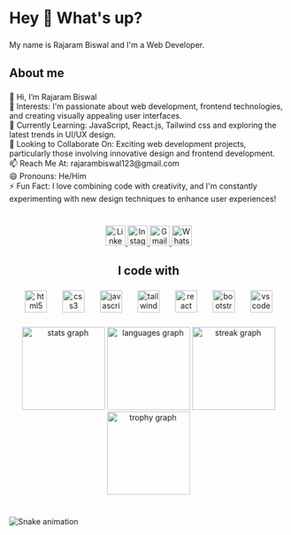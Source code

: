 <h1 align="left">Hey 👋 What's up?</h1>

###

<p align="left">My name is Rajaram Biswal and I'm a Web Developer.</p>

###

<h2 align="left">About me</h2>

###

<p align="left">👋 Hi, I’m Rajaram Biswal<br>👀 Interests: I'm passionate about web development, frontend technologies, and creating visually appealing user interfaces.<br>🌱 Currently Learning: JavaScript, React.js, Tailwind css and exploring the latest trends in UI/UX design.<br>💞️ Looking to Collaborate On: Exciting web development projects, particularly those involving innovative design and frontend development.<br>📫 Reach Me At: rajarambiswal123@gmail.com<br>😄 Pronouns: He/Him<br>⚡ Fun Fact: I love combining code with creativity, and I'm constantly experimenting with new design techniques to enhance user experiences!</p>

###

<br clear="both">

<div align="center">
  <a href="https://linkedin.com/in/rajaram-biswal-462272320" target="_blank">
    <img src="https://img.shields.io/static/v1?message=LinkedIn&logo=linkedin&label=&color=0077B5&logoColor=white&labelColor=&style=flat" height="36" alt="LinkedIn logo" />
  </a>
  <a href="https://www.instagram.com/rajaram_biswal_?igsh=MTAxaTJ4em0wdHAzcA==" target="_blank">
    <img src="https://img.shields.io/static/v1?message=Instagram&logo=instagram&label=&color=E4405F&logoColor=white&labelColor=&style=flat" height="36" alt="Instagram logo" />
  </a>
  <a href="mailto:rajarambiswal123@gmail.com">
    <img src="https://img.shields.io/static/v1?message=Gmail&logo=gmail&label=&color=D14836&logoColor=white&labelColor=&style=flat" height="36" alt="Gmail logo" />
  </a>
  <a href="https://wa.me/send?phone=917854984157&text=Hello" target="_blank">
    <img src="https://img.shields.io/static/v1?message=Whatsapp&logo=whatsapp&label=&color=25D366&logoColor=white&labelColor=&style=flat" height="36" alt="WhatsApp logo" />
  </a>
</div>

###

<h2 align="center">I code with</h2>

###

<div align="center">
  <img src="https://cdn.jsdelivr.net/gh/devicons/devicon/icons/html5/html5-original.svg" height="40" alt="html5 logo"  />
  <img width="20" />
  <img src="https://cdn.jsdelivr.net/gh/devicons/devicon/icons/css3/css3-original.svg" height="40" alt="css3 logo"  />
  <img width="20" />
  <img src="https://cdn.jsdelivr.net/gh/devicons/devicon/icons/javascript/javascript-original.svg" height="40" alt="javascript logo"  />
  <img width="20" />
  <img src="https://cdn.simpleicons.org/tailwindcss/06B6D4" height="40" alt="tailwindcss logo"  />
  <img width="20" />
  <img src="https://cdn.simpleicons.org/react/61DAFB" height="40" alt="react logo"  />
  <img width="20" />
  <img src="https://cdn.jsdelivr.net/gh/devicons/devicon/icons/bootstrap/bootstrap-original.svg" height="40" alt="bootstrap logo"  />
  <img width="20" />
  <img src="https://cdn.jsdelivr.net/gh/devicons/devicon/icons/vscode/vscode-original.svg" height="40" alt="vscode logo"  />
</div>

###

<div align="center">
  <img src="https://github-readme-stats.vercel.app/api?username=rajaram2003&hide_title=false&hide_rank=false&show_icons=true&include_all_commits=true&count_private=true&disable_animations=false&theme=gotham&locale=en&hide_border=false&order=1&custom_title=My%20GitHub%20Stats" height="150" alt="stats graph"  />
  <img src="https://github-readme-stats.vercel.app/api/top-langs?username=rajaram2003&locale=en&hide_title=false&layout=compact&card_width=320&langs_count=5&theme=gotham&hide_border=false&order=2" height="150" alt="languages graph"  />
  <img src="https://streak-stats.demolab.com?user=rajaram2003&locale=en&mode=daily&theme=gotham&hide_border=false&border_radius=5&order=3" height="150" alt="streak graph"  />
  <img src="https://github-profile-trophy.vercel.app?username=rajaram2003&theme=tokyonight&column=-1&row=1&margin-w=8&margin-h=8&no-bg=false&no-frame=true&order=4" height="150" alt="trophy graph"  />
</div>

###

<br clear="both">

<img src="https://raw.githubusercontent.com/rajaram2003/rajaram2003/output/snake.svg" alt="Snake animation" />

###
